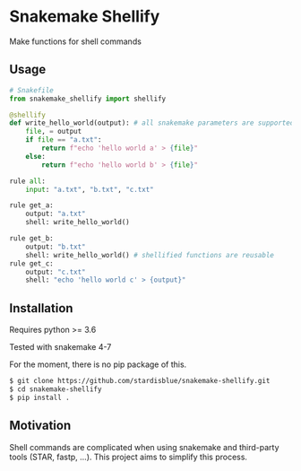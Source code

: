 # Snakemake Shellify

Make functions for shell commands

## Usage

```python
# Snakefile
from snakemake_shellify import shellify

@shellify
def write_hello_world(output): # all snakemake parameters are supported (input, output, params, ...)
    file, = output
    if file == "a.txt":
        return f"echo 'hello world a' > {file}"
    else:
        return f"echo 'hello world b' > {file}"

rule all:
    input: "a.txt", "b.txt", "c.txt"

rule get_a:
    output: "a.txt"
    shell: write_hello_world()

rule get_b:
    output: "b.txt"
    shell: write_hello_world() # shellified functions are reusable
rule get_c:
    output: "c.txt"
    shell: "echo 'hello world c' > {output}"
```

## Installation

Requires python >= 3.6

Tested with snakemake 4-7

For the moment, there is no pip package of this.

```sh
$ git clone https://github.com/stardisblue/snakemake-shellify.git
$ cd snakemake-shellify
$ pip install .
```

## Motivation

Shell commands are complicated when using snakemake and third-party tools (STAR, fastp, ...). This project aims to simplify this process.



